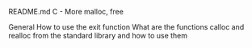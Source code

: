 README.md
C - More malloc, free

General
How to use the exit function
What are the functions calloc and realloc from the standard library and how to use them
